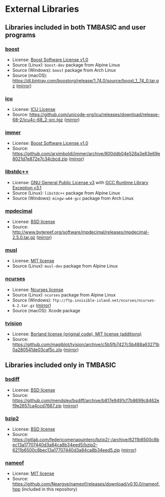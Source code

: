 # External Libraries

## Libraries included in both TMBASIC and user programs

### [boost](https://www.boost.org/)
- License: [Boost Software License v1.0](https://github.com/electroly/tmbasic/blob/master/ext/boost/LICENSE_1_0.txt)
- Source (Linux): `boost-dev` package from Alpine Linux
- Source (Windows): `boost` package from Arch Linux
- Source (macOS): https://dl.bintray.com/boostorg/release/1.74.0/source/boost_1_74_0.tar.gz ([mirror](https://tmbasic.s3.amazonaws.com/boost/boost_1_74_0.tar.gz))

### [icu](http://site.icu-project.org/)
- License: [ICU License](https://github.com/electroly/tmbasic/blob/master/ext/icu/LICENSE)
- Source: https://github.com/unicode-org/icu/releases/download/release-68-2/icu4c-68_2-src.tgz ([mirror](https://tmbasic.s3.amazonaws.com/icu/icu4c-68_2-src.tgz))

### [immer](https://github.com/arximboldi/immer)
- License: [Boost Software License v1.0](https://github.com/electroly/tmbasic/blob/master/ext/immer/LICENSE)
- Source: https://github.com/arximboldi/immer/archive/800ddb04e528a3e83e69e8021d7e872e7c34cbcd.zip ([mirror](https://tmbasic.s3.amazonaws.com/immer/immer-800ddb04e528a3e83e69e8021d7e872e7c34cbcd.zip))

### [libstdc++](https://gcc.gnu.org/onlinedocs/libstdc++/)
- License: [GNU General Public License v3](https://github.com/electroly/tmbasic/blob/master/ext/gcc/GPL-3) with [GCC Runtime Library Exception v3.1](https://github.com/electroly/tmbasic/blob/master/ext/gcc/copyright)
- Source (Linux): `libstdc++` package from Alpine Linux
- Source (Windows): `mingw-w64-gcc` package from Arch Linux

### [mpdecimal](https://www.bytereef.org/mpdecimal/)
- License: [BSD license](https://github.com/electroly/tmbasic/blob/master/ext/mpdecimal/LICENSE.txt)
- Source: http://www.bytereef.org/software/mpdecimal/releases/mpdecimal-2.5.0.tar.gz ([mirror](https://tmbasic.s3.amazonaws.com/mpdecimal/mpdecimal-2.5.0.tar.gz))

### [musl](https://musl.libc.org/)
- License: [MIT license](https://github.com/electroly/tmbasic/blob/master/ext/musl/COPYRIGHT)
- Source (Linux): `musl-dev` package from Alpine Linux

### [ncurses](https://invisible-island.net/ncurses/)
- License: [Ncurses license](https://github.com/electroly/tmbasic/blob/master/ext/ncurses/COPYING)
- Source (Linux): `ncurses` package from Alpine Linux
- Source (Windows): `ftp://ftp.invisible-island.net/ncurses/ncurses-6.2.tar.gz` ([mirror](https://tmbasic.s3.amazonaws.com/ncurses/ncurses-6.2.tar.gz))
- Source (macOS): Xcode package

### [tvision](https://github.com/magiblot/tvision)
- License: [Borland license (original code), MIT license (additions)](https://github.com/electroly/tmbasic/blob/master/ext/tvision/COPYRIGHT)
- Source: https://github.com/magiblot/tvision/archive/c5b5fb7427c5b488a63271b0a280541de03caf5c.zip ([mirror](https://tmbasic.s3.amazonaws.com/tvision/tvision-c5b5fb7427c5b488a63271b0a280541de03caf5c.zip))

## Libraries included only in TMBASIC

### [bsdiff](https://github.com/mendsley/bsdiff)
- License: [BSD license](https://github.com/electroly/tmbasic/blob/master/ext/bsdiff/LICENSE)
- Source: https://github.com/mendsley/bsdiff/archive/b817e9491cf7b8699c8462ef9e2657ca4ccd7667.zip ([mirror](https://tmbasic.s3.amazonaws.com/bsdiff/bsdiff-b817e9491cf7b8699c8462ef9e2657ca4ccd7667.zip))

### [bzip2](https://gitlab.com/federicomenaquintero/bzip2)
- License: [BSD license](https://github.com/electroly/tmbasic/blob/master/ext/bzip2/COPYING)
- Source: https://gitlab.com/federicomenaquintero/bzip2/-/archive/6211b6500c8bec13a17707440d3a84ca8b34eed5/bzip2-6211b6500c8bec13a17707440d3a84ca8b34eed5.zip ([mirror](https://tmbasic.s3.amazonaws.com/bzip2/bzip2-6211b6500c8bec13a17707440d3a84ca8b34eed5.zip))

### [nameof](https://github.com/Neargye/nameof)
- License: [MIT license](https://github.com/electroly/tmbasic/blob/master/ext/nameof/LICENSE.txt)
- Source: https://github.com/Neargye/nameof/releases/download/v0.10.0/nameof.hpp (included in this repository)
